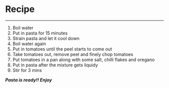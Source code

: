 # Recipe
***
1. Boil water 
2. Put in pasta for 15 minutes
3. Strain pasta and let it cool down
4. Boil water again
5. Put in tomatoes until the peel starts to come out
6. Take tomatoes out, remove peel and finely chop tomatoes
7. Put tomatoes in a pan along with some salt, chilli flakes and oregano
8. Put in pasta after the mixture gets liquidy
9. Stir for 3 mins

_**Pasta is ready!! Enjoy**_